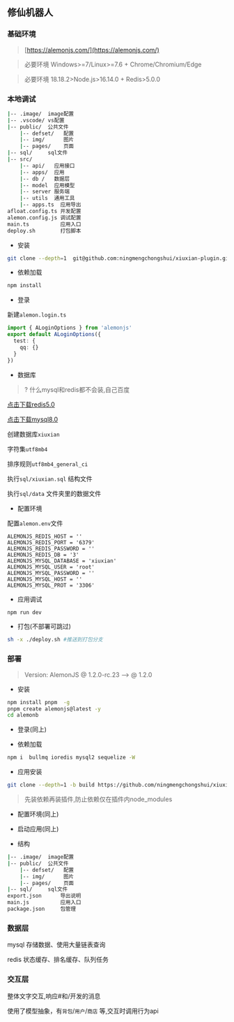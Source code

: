 ## 修仙机器人

### 基础环境

> [https://alemonjs.com/](https://alemonjs.com/)

> 必要环境 Windows>=7/Linux>=7.6 + Chrome/Chromium/Edge

> 必要环境 18.18.2>Node.js>16.14.0 + Redis>5.0.0

### 本地调试

```sh
|-- .image/  image配置
|-- .vscode/ vs配置
|-- public/  公共文件
    |-- defset/   配置
    |-- img/      图片
    |-- pages/    页面
|-- sql/     sql文件
|-- src/
    |-- api/   应用接口
    |-- apps/  应用
    |-- db /   数据层
    |-- model  应用模型
    |-- server 服务端
    |-- utils  通用工具
    |-- apps.ts  应用导出
afloat.config.ts 开发配置
alemon.config.js 调试配置
main.ts          应用入口
deploy.sh        打包脚本
```

- 安装

```sh
git clone --depth=1  git@github.com:ningmengchongshui/xiuxian-plugin.git
```

- 依赖加载

```sh
npm install
```

- 登录

新建`alemon.login.ts`

```ts
import { ALoginOptions } from 'alemonjs'
export default ALoginOptions({
  test: {
    qq: {}
  }
})
```

- 数据库

> ? 什么mysql和redis都不会装,自己百度

[点击下载redis5.0](https://github.com/tporadowski/redis/releases)

[点击下载mysql8.0](https://www.mysql.com/)

创建数据库`xiuxian`

字符集`utf8mb4`

排序规则`utf8mb4_general_ci`

执行`sql/xiuxian.sql` 结构文件

执行`sql/data` 文件夹里的数据文件

- 配置环境

配置`alemon.env`文件

```env
ALEMONJS_REDIS_HOST = ''
ALEMONJS_REDIS_PORT = '6379'
ALEMONJS_REDIS_PASSWORD = ''
ALEMONJS_REDIS_DB = '3'
ALEMONJS_MYSQL_DATABASE = 'xiuxian'
ALEMONJS_MYSQL_USER = 'root'
ALEMONJS_MYSQL_PASSWORD = ''
ALEMONJS_MYSQL_HOST = ''
ALEMONJS_MYSQL_PROT = '3306'
```

- 应用调试

```sh
npm run dev
```

- 打包(不部署可跳过)

```sh
sh -x ./deploy.sh #推送到打包分支
```

### 部署

> Version: AlemonJS @ 1.2.0-rc.23 --> @ 1.2.0

- 安装

```sh
npm install pnpm  -g
pnpm create alemonjs@latest -y
cd alemonb
```

- 登录(同上)

- 依赖加载

```sh
npm i  bullmq ioredis mysql2 sequelize -W
```

- 应用安装

```sh
git clone --depth=1 -b build https://github.com/ningmengchongshui/xiuxian-plugin.git ./plugins/xiuxian-plugin
```

> 先装依赖再装插件,防止依赖仅在插件内node_modules

- 配置环境(同上)

- 启动应用(同上)

- 结构

```sh
|-- .image/  image配置
|-- public/  公共文件
    |-- defset/   配置
    |-- img/      图片
    |-- pages/    页面
|-- sql/     sql文件
export.json      导出说明
main.js          应用入口
package.json     包管理
```

### 数据层

mysql 存储数据、使用大量链表查询

redis 状态缓存、排名缓存、队列任务

### 交互层

整体文字交互,响应#和/开发的消息

使用了模型抽象，有`背包`/`用户`/`商店` 等,交互时调用行为api
